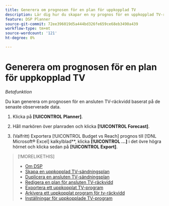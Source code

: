 ```yaml
---
title: Generera om prognosen för en plan för uppkopplad TV
description: Lär dig hur du skapar en ny prognos för en uppkopplad TV-räckvidd.
feature: DSP Planner
source-git-commit: 72ee396019d5a444bd326fe659ce68eb3490a439
workflow-type: tm+mt
source-wordcount: '121'
ht-degree: 0%

---
```


# Generera om prognosen för en plan för uppkopplad TV

*Betafunktion*

Du kan generera om prognosen för en ansluten TV-räckvidd baserat på de senaste observerade data.

1. Klicka på **[!UICONTROL Planner]**.

1. Håll markören över planraden och klicka **[!UICONTROL Forecast]**.

1. (Valfritt) Exportera [!UICONTROL Budget vs Reach] prognos till [!DNL Microsoft® Excel] kalkylblad**, klicka **[!UICONTROL ...]** i det övre högra hörnet och klicka sedan på **[!UICONTROL Export]**.

>[!MORELIKETHIS]
>
>* [Om DSP](planner-about.md)
>* [Skapa en uppkopplad TV-sändningsplan](planner-create.md)
>* [Duplicera en ansluten TV-sändningsplan](planner-duplicate.md)
>* [Redigera en plan för ansluten TV-räckvidd](planner-edit.md)
>* [Exportera ett uppkopplat TV-program](planner-export.md)
>* [Arkivera ett uppkopplat program för tv-räckvidd](planner-archive.md)
>* [Inställningar för uppkopplade TV-program](planner-settings.md)
